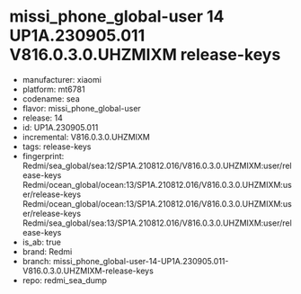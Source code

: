 # missi_phone_global-user 14 UP1A.230905.011 V816.0.3.0.UHZMIXM release-keys
- manufacturer: xiaomi
- platform: mt6781
- codename: sea
- flavor: missi_phone_global-user
- release: 14
- id: UP1A.230905.011
- incremental: V816.0.3.0.UHZMIXM
- tags: release-keys
- fingerprint: Redmi/sea_global/sea:12/SP1A.210812.016/V816.0.3.0.UHZMIXM:user/release-keys
Redmi/ocean_global/ocean:13/SP1A.210812.016/V816.0.3.0.UHZMIXM:user/release-keys
Redmi/ocean_global/ocean:13/SP1A.210812.016/V816.0.3.0.UHZMIXM:user/release-keys
Redmi/sea_global/sea:13/SP1A.210812.016/V816.0.3.0.UHZMIXM:user/release-keys
- is_ab: true
- brand: Redmi
- branch: missi_phone_global-user-14-UP1A.230905.011-V816.0.3.0.UHZMIXM-release-keys
- repo: redmi_sea_dump
